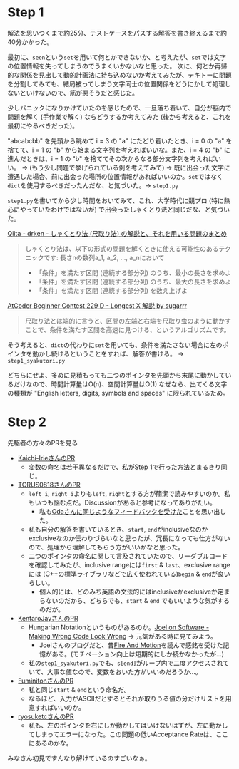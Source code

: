 # Step 1

解法を思いつくまで約25分、テストケースをパスする解答を書き終えるまで約40分かかった。

最初に、`seen`という`set`を用いて何とかできないか、と考えたが、`set`では文字の位置情報を失ってしまうのでうまくいかないなと思った。
次に、何とか再帰的な関係を見出して動的計画法に持ち込めないか考えてみたが、テキトーに問題を分割してみても、結局被ってしまう文字同士の位置関係をどうにかして処理しないといけないので、筋が悪そうだと感じた。

少しパニックになりかけていたのを感じたので、一旦落ち着いて、自分が脳内で問題を解く (手作業で解く) ならどうするか考えてみた (後から考えると、これを最初にやるべきだった)。

"abcabcbb" を先頭から眺めて i = 3 の "a" にたどり着いたとき、i = 0 の "a" を捨てて、i = 1 の "b" から始まる文字列を考えればいいな。また、i = 4 の "b" に進んだときは、i = 1 の "b" を捨ててその次からなる部分文字列を考えればいい。 -> (もう少し問題で挙げられている例を考えてみて) -> 既に出会った文字に遭遇した場合、前に出会った場所の位置情報があればいいのか。`set`ではなく`dict`を使用するべきだったんだな、と気づいた。-> `step1.py`

`step1.py`を書いてから少し時間をおいてみて、これ、大学時代に競プロ (特に熱心にやっていたわけではないが) で出会ったしゃくとり法と同じだな、と気づいた。

[Qiita - drken - しゃくとり法 (尺取り法) の解説と、それを用いる問題のまとめ](https://qiita.com/drken/items/ecd1a472d3a0e7db8dce)

> しゃくとり法は、以下の形式の問題を解くときに使える可能性のあるテクニックです:
> 長さnの数列a_1, a_2, ..., a_nにおいて
> - 「条件」を満たす区間 (連続する部分列) のうち、最小の長さを求めよ
> - 「条件」を満たす区間 (連続する部分列) のうち、最大の長さを求めよ
> - 「条件」を満たす区間 (連続する部分列) を数え上げよ

[AtCoder Beginner Contest 229 D - Longest X 解説 by sugarrr](https://atcoder.jp/contests/abc229/editorial/2956?lang=ja)

> 尺取り法とは端的に言うと、区間の左端と右端を尺取り虫のように動かすことで、条件を満たす区間を高速に見つける、というアルゴリズムです。

そう考えると、`dict`の代わりに`set`を用いても、条件を満たさない場合に左のポインタを動かし続けるということをすれば、解答が書ける。 -> `step1_syakutori.py`

どちらにせよ、多めに見積もっても二つのポインタを先頭から末尾に動かしているだけなので、時間計算量はO(n)、空間計算量はO(1) なぜなら、出てくる文字の種類が "English letters, digits, symbols and spaces" に限られているため。

# Step 2

先駆者の方々のPRを見る

- [Kaichi-IrieさんのPR](https://github.com/Kaichi-Irie/leetcode-python/pull/9)
    - 変数の命名は若干異なるだけで、私がStep 1で行った方法とまるきり同じ。
- [TORUS0818さんのPR](https://github.com/TORUS0818/leetcode/pull/50)
    - `left_i`, `right_i`よりも`left`, `right`とする方が簡潔で読みやすいのか。私もいつも悩む点だ。Discussionがあると参考になってありがたい。
        - 私も[Odaさんに同じようなフィードバックを受けた](https://github.com/huyfififi/coding-challenges/pull/14#discussion_r2082999110)ことを思い出した。
    - 私も自分の解答を書いているとき、`start`, `end`がinclusiveなのかexclusiveなのか伝わりづらいなと思ったが、冗長になっても仕方がないので、処理から理解してもらう方がいいかなと思った。
    - 二つのポインタの命名に関して言及されていたので、リーダブルコードを確認してみたが、inclusive rangeには`first` & `last`、exclusive rangeには (C++の標準ライブラリなどで広く使われている)`begin` & `end`が良いらしい。
        - 個人的には、どのみち英語の文法的にはinclusiveかexclusiveか定まらないのだから、どちらでも、`start` & `end` でもいいような気がするのだが。
- [KentaroJayさんのPR](https://github.com/KentaroJay/Leetcode/pull/4)
    - Hungarian Notationというものがあるのか。[Joel on Software - Making Wrong Code Look Wrong](https://www.joelonsoftware.com/2005/05/11/making-wrong-code-look-wrong/) -> 元気がある時に見てみよう。
        - Joelさんのブログだと、昔[Fire And Motion](https://www.joelonsoftware.com/2002/01/06/fire-and-motion/)を読んで感銘を受けた記憶がある。(モチベーション向上は短期的にしか続かなかったが...)
    - 私の`step1_syakutori.py`でも、`s[end]`がループ内で二度アクセスされていて、大事な値なので、変数をおいた方がいいのだろうか...。
- [FuminitonさんのPR](https://github.com/Fuminiton/LeetCode/pull/50)
    - 私と同じ`start` & `end`という命名だ。
    - なるほど、入力がASCIIだとするとそれが取りうる値の分だけリストを用意すればいいのか。
- [ryosuketcさんのPR](https://github.com/ryosuketc/leetcode_arai60/pull/37)
    - 私も、左のポインタを右にしか動かしてはいけないはずが、左に動かしてしまってエラーになった。この問題の低いAcceptance Rateは、ここにあるのかな。

みなさん初見ですんなり解けているのすごいなぁ。
